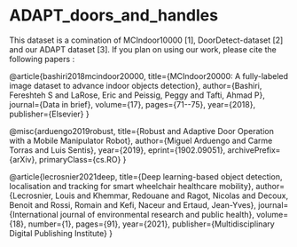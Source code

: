 # ADAPT_doors_and_handles

This dataset is a comination of MCIndoor10000 [1], DoorDetect-dataset [2] and our ADAPT dataset [3]. If you  plan on using our work, please cite the following papers : 

@article{bashiri2018mcindoor20000,
  title={MCIndoor20000: A fully-labeled image dataset to advance indoor objects detection},
  author={Bashiri, Fereshteh S and LaRose, Eric and Peissig, Peggy and Tafti, Ahmad P},
  journal={Data in brief},
  volume={17},
  pages={71--75},
  year={2018},
  publisher={Elsevier}
}

@misc{arduengo2019robust,
 title={Robust and Adaptive Door Operation with a Mobile Manipulator Robot},
 author={Miguel Arduengo and Carme Torras and Luis Sentis},
 year={2019},
 eprint={1902.09051},
 archivePrefix={arXiv},
 primaryClass={cs.RO}
}

@article{lecrosnier2021deep,
  title={Deep learning-based object detection, localisation and tracking for smart wheelchair healthcare mobility},
  author={Lecrosnier, Louis and Khemmar, Redouane and Ragot, Nicolas and Decoux, Benoit and Rossi, Romain and Kefi, Naceur and Ertaud, Jean-Yves},
  journal={International journal of environmental research and public health},
  volume={18},
  number={1},
  pages={91},
  year={2021},
  publisher={Multidisciplinary Digital Publishing Institute}
}

